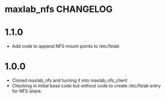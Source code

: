 # maxlab_nfs CHANGELOG

# 1.1.0

* Add code to append NFS mount points to /etc/fstab

# 1.0.0

* Cloned maxlab_nfs and turning it into maxlab_nfs_client
* Checking in initial base code but without code to create /etc/fstab entry for NFS share.
